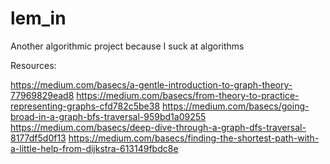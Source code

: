 # lem_in
Another algorithmic project because I suck at algorithms 

Resources:

https://medium.com/basecs/a-gentle-introduction-to-graph-theory-77969829ead8
https://medium.com/basecs/from-theory-to-practice-representing-graphs-cfd782c5be38
https://medium.com/basecs/going-broad-in-a-graph-bfs-traversal-959bd1a09255
https://medium.com/basecs/deep-dive-through-a-graph-dfs-traversal-8177df5d0f13
https://medium.com/basecs/finding-the-shortest-path-with-a-little-help-from-dijkstra-613149fbdc8e
